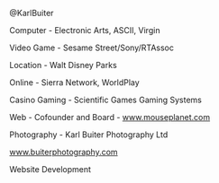 @KarlBuiter

Computer - Electronic Arts, ASCII, Virgin

Video Game - Sesame Street/Sony/RTAssoc

Location - Walt Disney Parks

Online - Sierra Network, WorldPlay

Casino Gaming - Scientific Games Gaming Systems

Web - Cofounder and Board - www.mouseplanet.com

Photography - Karl Buiter Photography Ltd

www.buiterphotography.com

Website Development
